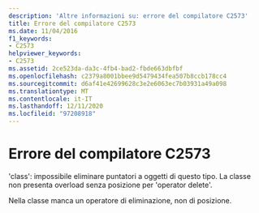```yaml
---
description: 'Altre informazioni su: errore del compilatore C2573'
title: Errore del compilatore C2573
ms.date: 11/04/2016
f1_keywords:
- C2573
helpviewer_keywords:
- C2573
ms.assetid: 2ce523da-da3c-4fb4-bad2-fbde663dbfbf
ms.openlocfilehash: c2379a8001bbee9d5479434fea507b8ccb178cc4
ms.sourcegitcommit: d6af41e42699628c3e2e6063ec7b03931a49a098
ms.translationtype: MT
ms.contentlocale: it-IT
ms.lasthandoff: 12/11/2020
ms.locfileid: "97208918"
---
```

# <a name="compiler-error-c2573"></a>Errore del compilatore C2573

'class': impossibile eliminare puntatori a oggetti di questo tipo. La classe non presenta overload senza posizione per 'operator delete'.

Nella classe manca un operatore di eliminazione, non di posizione.
